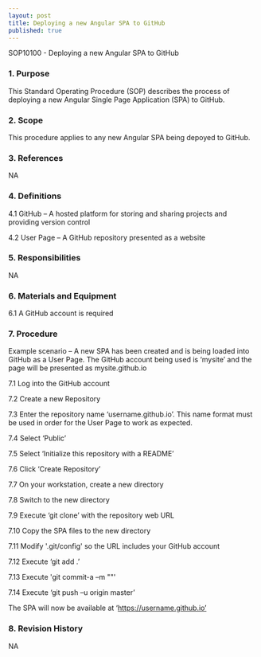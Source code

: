 ```yaml
---
layout: post
title: Deploying a new Angular SPA to GitHub
published: true
---
```


SOP10100 - Deploying a new Angular SPA to GitHub

### 1. Purpose

This Standard Operating Procedure (SOP) describes the process of deploying a new Angular Single Page Application (SPA) to GitHub. <br>


### 2. Scope

This procedure applies to any new Angular SPA being depoyed to GitHub.


### 3. References

NA


### 4. Definitions

  4.1 GitHub – A hosted platform for storing and sharing projects and providing version control

  4.2 User Page – A GitHub repository presented as a website
  

### 5. Responsibilities

NA


### 6. Materials and Equipment

  6.1 A GitHub account is required


### 7. Procedure

Example scenario – A new SPA has been created and is being loaded into GitHub as a User Page.  The GitHub account being used is ‘mysite’ and the page will be presented as mysite.github.io

  7.1 Log into the GitHub account

  7.2 Create a new Repository

  7.3 Enter the repository name ‘username.github.io’.  This name format must be used in order for the User Page to work as expected.

  7.4	Select ‘Public’

  7.5	Select ‘Initialize this repository with a README’

  7.6	Click ‘Create Repository’

  7.7	On your workstation, create a new directory

  7.8	Switch to the new directory

  7.9	Execute ‘git clone’ with the repository web URL

  7.10 Copy the SPA files to the new directory

  7.11 Modify '.git/config' so the URL includes your GitHub account

  7.12 Execute ‘git add .’

  7.13 Execute 'git commit-a –m "<Your comments here>"'
  
  7.14 Execute ‘git push –u origin master’

The SPA will now be available at ‘https://username.github.io’


### 8. Revision History

NA
